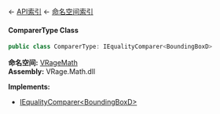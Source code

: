 ← [API索引](Api-Index) ← [命名空间索引](Namespace-Index)

#### ComparerType Class

```csharp
public class ComparerType: IEqualityComparer<BoundingBoxD>
```

**命名空间:** [VRageMath](VRageMath)  
**Assembly:** VRage.Math.dll

**Implements:**  
* [IEqualityComparer&lt;BoundingBoxD&gt;](https://docs.microsoft.com/en-us/dotnet/api/System.Collections.Generic.IEqualityComparer-1?view=netframework-4.6)

